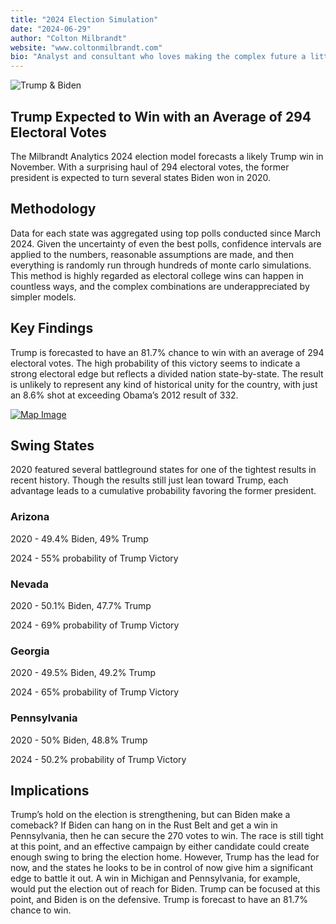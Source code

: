```yaml
---
title: "2024 Election Simulation"
date: "2024-06-29"
author: "Colton Milbrandt"
website: "www.coltonmilbrandt.com"
bio: "Analyst and consultant who loves making the complex future a little less uncertain."
---
```


![Trump & Biden](/trumpvsbiden.jpg)

## Trump Expected to Win with an Average of 294 Electoral Votes

The Milbrandt Analytics 2024 election model forecasts a likely Trump win in November. With a surprising haul of 294 electoral votes, the former president is expected to turn several states Biden won in 2020.

## Methodology

Data for each state was aggregated using top polls conducted since March 2024. Given the uncertainty of even the best polls, confidence intervals are applied to the numbers, reasonable assumptions are made, and then everything is randomly run through hundreds of monte carlo simulations. This method is highly regarded as electoral college wins can happen in countless ways, and the complex combinations are underappreciated by simpler models.

## Key Findings

Trump is forecasted to have an 81.7% chance to win with an average of 294 electoral votes. The high probability of this victory seems to indicate a strong electoral edge but reflects a divided nation state-by-state. The result is unlikely to represent any kind of historical unity for the country, with just an 8.6% shot at exceeding Obama’s 2012 result of 332.

[![Map Image](https://www.270towin.com/map-images/gnXY9.png)](https://www.270towin.com/maps/gnXY9)

## Swing States

2020 featured several battleground states for one of the tightest results in recent history. Though the results still just lean toward Trump, each advantage leads to a cumulative probability favoring the former president.

### Arizona

2020 - 49.4% Biden, 49% Trump

2024 - 55% probability of Trump Victory

### Nevada

2020 - 50.1% Biden, 47.7% Trump

2024 - 69% probability of Trump Victory

### Georgia

2020 - 49.5% Biden, 49.2% Trump

2024 - 65% probability of Trump Victory

### Pennsylvania

2020 - 50% Biden, 48.8% Trump

2024 - 50.2% probability of Trump Victory

## Implications

Trump’s hold on the election is strengthening, but can Biden make a comeback? If Biden can hang on in the Rust Belt and get a win in Pennsylvania, then he can secure the 270 votes to win. The race is still tight at this point, and an effective campaign by either candidate could create enough swing to bring the election home. However, Trump has the lead for now, and the states he looks to be in control of now give him a significant edge to battle it out. A win in Michigan and Pennsylvania, for example, would put the election out of reach for Biden. Trump can be focused at this point, and Biden is on the defensive. Trump is forecast to have an 81.7% chance to win.

